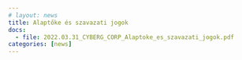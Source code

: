 ```yaml
---
# layout: news
title: Alaptőke és szavazati jogok
docs:
  - file: 2022.03.31_CYBERG_CORP_Alaptoke_es_szavazati_jogok.pdf
categories: [news]
---
```

